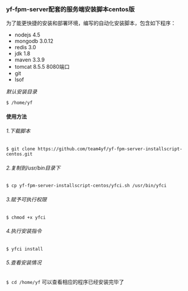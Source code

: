 ### yf-fpm-server配套的服务端安装脚本centos版

为了能更快捷的安装和部署环境，编写的自动化安装脚本，包含如下程序：
- nodejs 4.5
- mongodb 3.0.12
- redis 3.0
- jdk 1.8
- maven 3.3.9
- tomcat 8.5.5 8080端口
- git
- lsof

*默认安装目录*

`
$ /home/yf
`

#### 使用方法

###### 1.下载脚本
`
$ git clone https://github.com/team4yf/yf-fpm-server-installscript-centos.git
`
###### 2.复制到/usr/bin目录下
`
$ cp yf-fpm-server-installscript-centos/yfci.sh /usr/bin/yfci
`

###### 3.赋予可执行权限
`
$ chmod +x yfci
`

###### 4.执行安装指令
`
$ yfci install
`

###### 5.查看安装情况
`
$ cd /home/yf
`
可以查看相应的程序已经安装完毕了
